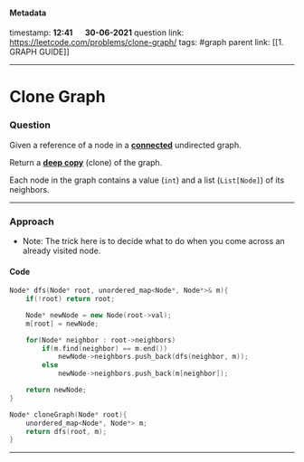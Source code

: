 #### Metadata

timestamp: **12:41**  &emsp;  **30-06-2021**
question link: https://leetcode.com/problems/clone-graph/
tags: #graph
parent link: [[1. GRAPH GUIDE]]

---

# Clone Graph

### Question
Given a reference of a node in a **[connected](https://en.wikipedia.org/wiki/Connectivity_(graph_theory)#Connected_graph)** undirected graph.

Return a [**deep copy**](https://en.wikipedia.org/wiki/Object_copying#Deep_copy) (clone) of the graph.

Each node in the graph contains a value (`int`) and a list (`List[Node]`) of its neighbors.


---


### Approach
- Note: The trick here is to decide what to do when you come across an already visited node.

#### Code

``` cpp
Node* dfs(Node* root, unordered_map<Node*, Node*>& m){
	if(!root) return root;

	Node* newNode = new Node(root->val);
	m[root] = newNode;

	for(Node* neighbor : root->neighbors)
		if(m.find(neighbor) == m.end())
			newNode->neighbors.push_back(dfs(neighbor, m));
		else
			newNode->neighbors.push_back(m[neighbor]);

	return newNode;
}

Node* cloneGraph(Node* root){
	unordered_map<Node*, Node*> m;
	return dfs(root, m);
}

```

---


